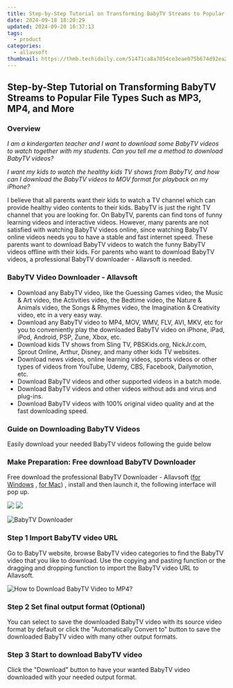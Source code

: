 ```yaml
---
title: Step-by-Step Tutorial on Transforming BabyTV Streams to Popular File Types Such as MP3, MP4, and More
date: 2024-09-18 18:20:29
updated: 2024-09-20 10:37:13
tags:
  - product
categories:
  - allavsoft
thumbnail: https://thmb.techidaily.com/51471ca8a7054ce3eae075b674d92ea208c6509841b94168b4ee14b78abb841b.jpg
---
```


## Step-by-Step Tutorial on Transforming BabyTV Streams to Popular File Types Such as MP3, MP4, and More

### Overview

_I am a kindergarten teacher and I want to download some BabyTV videos to watch together with my students. Can you tell me a method to download BabyTV videos?_

_I want my kids to watch the healthy kids TV shows from BabyTV, and how can I download the BabyTV videos to MOV format for playback on my iPhone?_

I believe that all parents want their kids to watch a TV channel which can provide healthy video contents to their kids. BabyTV is just the right TV channel that you are looking for. On BabyTV, parents can find tons of funny learning videos and interactive videos. However, many parents are not satisfied with watching BabyTV videos online, since watching BabyTV online videos needs you to have a stable and fast internet speed. These parents want to download BabyTV videos to watch the funny BabyTV videos offline with their kids. For parents who want to download BabyTV videos, a professional BabyTV downloader - Allavsoft is needed.

### BabyTV Video Downloader - Allavsoft

* Download any BabyTV video, like the Guessing Games video, the Music & Art video, the Activities video, the Bedtime video, the Nature & Animals video, the Songs & Rhymes video, the Imagination & Creativity video, etc in a very easy way.
* Download any BabyTV video to MP4, MOV, WMV, FLV, AVI, MKV, etc for you to conveniently play the downloaded BabyTV video on iPhone, iPad, iPod, Android, PSP, Zune, Xbox, etc.
* Download kids TV shows from Sling TV, PBSKids.org, NickJr.com, Sprout Online, Arthur, Disney, and many other kids TV websites.
* Download news videos, online learning videos, sports videos or other types of videos from YouTube, Udemy, CBS, Facebook, Dailymotion, etc.
* Download BabyTV videos and other supported videos in a batch mode.
* Download BabyTV videos and other videos without ads and virus and plug-ins.
* Download BabyTV videos with 100% original video quality and at the fast downloading speed.

### Guide on Downloading BabyTV Videos

Easily download your needed BabyTV videos following the guide below

### Make Preparation: Free download BabyTV Downloader

Free download the professional BabyTV Downloader - Allavsoft ([for Windows](https://tools.techidaily.com/allavsoft/products/) , [for Mac](https://tools.techidaily.com/allavsoft/products/)) , install and then launch it, the following interface will pop up.

[![](https://www.allavsoft.com/how-to/../images/how-to/free-download-win.jpg)](https://tools.techidaily.com/allavsoft/products/) [![](https://www.allavsoft.com/how-to/../images/how-to/free-download-mac.jpg)](https://tools.techidaily.com/allavsoft/products/)

![BabyTV Downloader](https://www.allavsoft.com/how-to/../images/allavsoft/screen-shot-600.jpg)

### Step 1 Import BabyTV video URL

Go to BabyTV website, browse BabyTV video categories to find the BabyTV video that you like to download. Use the copying and pasting function or the dragging and dropping function to import the BabyTV video URL to Allavsoft.

![How to Download BabyTV Video to MP4?](https://www.allavsoft.com/how-to/../images/how-to/download-rtmp-video/download-rtmp-video.jpg)

### Step 2 Set final output format (Optional)

You can select to save the downloaded BabyTV video with its source video format by default or click the "Automatically Convert to" button to save the downloaded BabyTV video with many other output formats.

### Step 3 Start to download BabyTV video

Click the "Download" button to have your wanted BabyTV video downloaded with your needed output format.

<ins class="adsbygoogle"
     style="display:block"
     data-ad-format="autorelaxed"
     data-ad-client="ca-pub-7571918770474297"
     data-ad-slot="1223367746"></ins>



<ins class="adsbygoogle"
     style="display:block"
     data-ad-client="ca-pub-7571918770474297"
     data-ad-slot="8358498916"
     data-ad-format="auto"
     data-full-width-responsive="true"></ins>
